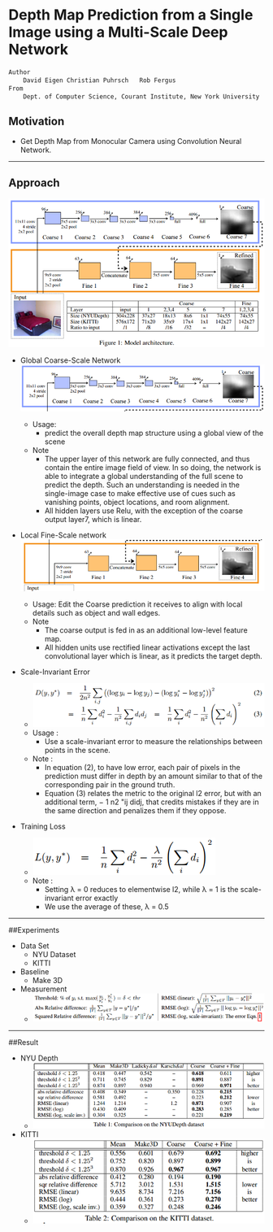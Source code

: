 # Depth Map Prediction from a Single Image using a Multi-Scale Deep Network
```
Author 
	David Eigen	Christian Puhrsch	Rob Fergus
From
	Dept. of Computer Science, Courant Institute, New York University
```

## Motivation
- Get Depth Map from Monocular Camera using Convolution Neural Network. 


----------

## Approach
![](Picture_1.png)

 - Global Coarse-Scale Network
	![](Picture_2.png)
	- Usage: 
		- predict the overall depth map structure using a global view of the scene
	- Note
		- The upper layer of this network are fully connected, and thus contain the entire image field of view.  In so doing, the network is able to integrate a global understanding of the full scene to predict the depth. Such an understanding is needed in the single-image case to make effective use of cues such as vanishing points, object locations, and room alignment.	
		- All hidden layers use Relu, with the exception of the coarse output layer7, which is linear.

 - Local Fine-Scale network
	![](Picture_3.png)
	- Usage: 
		Edit the Coarse prediction it receives to align with local details such as object and wall edges.
	- Note
		- The coarse output is fed in as an additional low-level feature map. 
		- All hidden units use rectified linear activations except the last convolutional layer which is linear, as it predicts
the target depth.



 - Scale-Invariant Error 
	- ![](Picture_4.png)
	- Usage : 
		- Use a scale-invariant error to measure the relationships between points in the scene. 
	- Note :
		- In equation (2),  to have low error, each pair of pixels in the prediction must differ in depth by an amount similar to that of the corresponding pair in the ground truth.
		- Equation (3) relates the metric to the original l2 error, but
with an additional term, − 1 n2 "ij didj, that credits mistakes if they are in the same direction and penalizes them if they oppose.




 - Training Loss
	- ![](Picture_5.png)
	- Note : 
		-  Setting λ = 0 reduces to elementwise l2, while λ = 1 is the
scale-invariant error exactly
		- We use the average of these, λ = 0.5


----------


##Experiments
	
- Data Set 
	- NYU Dataset
	- KITTI
- Baseline
	- Make 3D
- Measurement
	- ![](Picture_6.png)


----------


##Result
- NYU Depth
	- ![](Picture_7.png)
- KITTI
	- ![](Picture_8.png)


